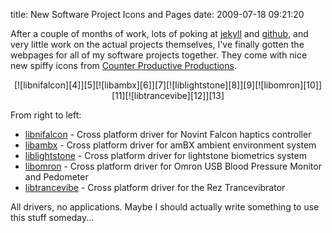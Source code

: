 title: New Software Project Icons and Pages
date: 2009-07-18 09:21:20

After a couple of months of work, lots of poking at [jekyll][1] and [github][2], and very little work on the actual projects themselves, I've finally gotten the webpages for all of my software projects together. They come with nice new spiffy icons from [Counter Productive Productions][3].

<CENTER markdown="1"><div class="NPCenteredImg" markdown="1">[![libnifalcon][4]][5][![libambx][6]][7][![liblightstone][8]][9][![libomron][10]][11][![libtrancevibe][12]][13]</div></CENTER>

From right to left:
* [libnifalcon][5] - Cross platform driver for Novint Falcon haptics controller
* [libambx][7] - Cross platform driver for amBX ambient environment system
* [liblightstone][9] - Cross platform driver for lightstone biometrics system
* [libomron][11] - Cross platform driver for Omron USB Blood Pressure Monitor and Pedometer
* [libtrancevibe][13] - Cross platform driver for the Rez Trancevibrator

All drivers, no applications. Maybe I should actually write something to use this stuff someday...

[1]: http://www.github.com/mojombo/jekyll
[2]: http://www.github.com
[3]: http://www.counter-productive.com
[4]: http://images.nonpolynomial.com/github/libnifalcon.jpg
[5]: http://qdot.github.com/libnifalcon
[6]: http://images.nonpolynomial.com/github/libambx.jpg
[7]: http://qdot.github.com/libambx
[8]: http://images.nonpolynomial.com/github/liblightstone.jpg
[9]: http://qdot.github.com/liblightstone
[10]: http://images.nonpolynomial.com/github/libomron.jpg
[11]: http://qdot.github.com/libomron
[12]: http://images.nonpolynomial.com/github/libtrancevibe.jpg
[13]: http://qdot.github.com/libtrancevibe





